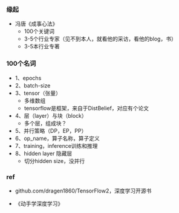 ### 缘起

+ 冯唐《成事心法》
  + 100个关键词
  + 3-5个行业专家（见不到本人，就看他的采访，看他的blog，书）
  + 3-5本行业专著

### 100个名词

+ 1、epochs
+ 2、batch-size
+ 3、tensor（张量）
  + 多维数组
  + tensorflow是框架，来自于DistBelief，对应有个论文
+ 4、层（layer）与块（block）
  + 多个层，组成块？
+ 5、并行策略（DP，EP，PP）
+ 6、op_name，算子名称，算子定义
+ 7、training，inference训练和推理
+ 8、hidden layer 隐藏层
  + 切分hidden size，没并行

### ref

+ github.com/dragen1860/TensorFlow2，深度学习开源书

+ 《动手学深度学习》